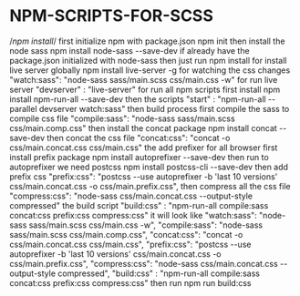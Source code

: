 # NPM-SCRIPTS-FOR-SCSS
/*npm install*/ first initialize npm with package.json npm init then install the node sass npm install node-sass --save-dev  if already have the package.json initialized with node-sass then just run npm install  for install live server globally npm install live-server -g  for watching the css changes  "watch:sass": "node-sass sass/main.scss css/main.css -w" for run live server "devserver" : "live-server"  for run all npm scripts first install npm install npm-run-all --save-dev  then the scripts "start" : "npm-run-all --parallel devserver watch:sass"  then build process  first compile the sass to compile css file "compile:sass": "node-sass sass/main.scss css/main.comp.css" then install the concat package npm install concat --save-dev then concat the css file "concat:css": "concat -o css/main.concat.css css/main.css" the add prefixer for all browser first install prefix package npm install autoprefixer --save-dev then run to autoprefixer we need postcss npm install postcss-cli --save-dev then add prefix css "prefix:css": "postcss --use autoprefixer -b 'last 10 versions' css/main.concat.css -o css/main.prefix.css", then compress all the css file "compress:css": "node-sass css/main.concat.css --output-style compressed" the build script "build:css" : "npm-run-all compile:sass concat:css prefix:css compress:css"  it will look like "watch:sass": "node-sass sass/main.scss css/main.css -w",     "compile:sass": "node-sass sass/main.scss css/main.comp.css",     "concat:css": "concat -o css/main.concat.css css/main.css",     "prefix:css": "postcss --use autoprefixer -b 'last 10 versions' css/main.concat.css -o css/main.prefix.css",     "compress:css": "node-sass css/main.concat.css --output-style compressed",     "build:css" : "npm-run-all compile:sass concat:css prefix:css compress:css" then run npm run build:css
